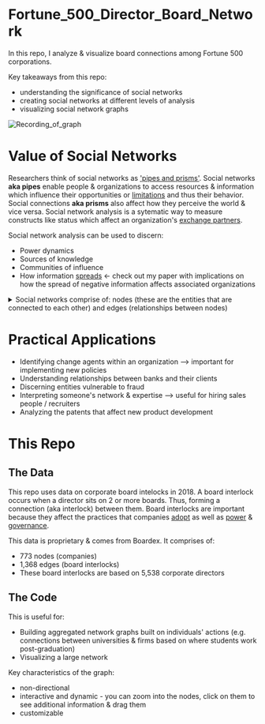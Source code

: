 # Fortune_500_Director_Board_Network
In this repo, I analyze & visualize board connections among Fortune 500 corporations.

Key takeaways from this repo:
- understanding the significance of social networks
- creating social networks at different levels of analysis
- visualizing social network graphs

![Recording_of_graph](https://user-images.githubusercontent.com/116262236/216172387-1d0dee04-400e-4899-8adb-a3ec6197bcad.gif)
                                                                            
# Value of Social Networks
Researchers think of social networks as ['pipes and prisms'](https://www.jstor.org/stable/10.1086/323038). Social networks **aka pipes** enable people & organizations to access resources & information which influence their opportunities or [limitations](https://www.jstor.org/stable/2640283) and thus their behavior. Social connections **aka prisms** also affect how they perceive the world & vice versa. Social network analysis is a sytematic way to measure constructs like status which affect an organization's [exchange partners](https://www.jstor.org/stable/2393299#metadata_info_tab_contents). 

Social network analysis can be used to discern:
- Power dynamics
- Sources of knowledge
- Communities of influence
- How information [spreads](https://journals.sagepub.com/doi/abs/10.1177/0003122416629611) <- check out my paper with implications on how the spread of negative information affects associated organizations 

<details>
<summary> Social networks comprise of: nodes (these are the entities that are connected to each other) and edges (relationships between nodes) </summary>
  <br>
  <p> Examples of nodes: </p>
  <p> companies </p>
  <p> universities </p>
  <p> institutions </p>
  <p> departments within an organization</p>
  <p> people </p>
  <p> patents </p>
  <p> Edges can reflect characteristics like: </p>
  <p> type of interpersonal relationships: authority, advice giving-solicitation, teacher-student, friendship, romance, familial </p>
  <p> types of interorganizational relationships: alliances, partnership </p>
  <p> Strength of the connections </p>
  <p> Direction of resource flow: uni-directional / bi-directional </p>
</details>

# Practical Applications
- Identifying change agents within an organization --> important for implementing new policies
- Understanding relationships between banks and their clients
- Discerning entities vulnerable to fraud
- Interpreting someone's network & expertise --> useful for hiring sales people / recruiters 
- Analyzing the patents that affect new product development
  
# This Repo  
## The Data
This repo uses data on corporate board intelocks in 2018. A board interlock occurs when a director sits on 2 or more boards. Thus, forming a connection (aka interlock) between them. Board interlocks are important because they affect the practices that companies [adopt](https://www.journals.uchicago.edu/doi/abs/10.1086/231170) as well as [power](https://global.oup.com/academic/product/managed-by-the-markets-9780199216611?cc=ch&lang=en&) & [governance](https://www.jstor.org/stable/257831).  

This data is proprietary & comes from Boardex. It comprises of:
- 773 nodes (companies)
- 1,368 edges (board interlocks)
- These board interlocks are based on 5,538 corporate directors

## The Code
This is useful for:
- Building aggregated network graphs built on individuals' actions (e.g. connections between universities & firms based on where students work post-graduation)
- Visualizing a large network

Key characteristics of the graph:
- non-directional
- interactive and dynamic - you can zoom into the nodes, click on them to see additional information & drag them
- customizable

